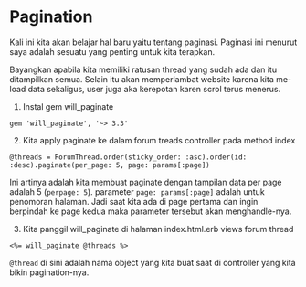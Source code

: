 # Pagination

Kali ini kita akan belajar hal baru yaitu tentang paginasi. Paginasi ini menurut saya adalah sesuatu yang penting untuk kita terapkan.

Bayangkan apabila kita memiliki ratusan thread yang sudah ada dan itu ditampilkan semua. Selain itu akan memperlambat website karena kita me-load data sekaligus, user juga aka kerepotan karen scrol terus menerus.

1. Instal gem will_paginate

```
gem 'will_paginate', '~> 3.3'
```

2. Kita apply paginate ke dalam forum treads controller pada method index

```
@threads = ForumThread.order(sticky_order: :asc).order(id: :desc).paginate(per_page: 5, page: params[:page])
```

Ini artinya adalah kita membuat paginate dengan tampilan data per page adalah 5 (`perpage: 5`). parameter `page: params[:page]` adalah untuk penomoran halaman. Jadi saat kita ada di page pertama dan ingin berpindah ke page kedua maka parameter tersebut akan menghandle-nya.

3. Kita panggil will_paginate di halaman index.html.erb views forum thread

```
<%= will_paginate @threads %>
```

`@thread` di sini adalah nama object yang kita buat saat di controller yang kita bikin pagination-nya.
